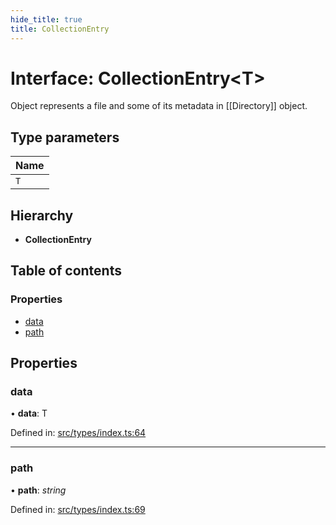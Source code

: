```yaml
---
hide_title: true
title: CollectionEntry
---
```


# Interface: CollectionEntry<T\>

Object represents a file and some of its metadata in [[Directory]] object.

## Type parameters

Name |
------ |
`T` |

## Hierarchy

* **CollectionEntry**

## Table of contents

### Properties

- [data](collectionentry.md#data)
- [path](collectionentry.md#path)

## Properties

### data

• **data**: T

Defined in: [src/types/index.ts:64](https://github.com/ethersphere/bee-js/blob/313830a/src/types/index.ts#L64)

___

### path

• **path**: *string*

Defined in: [src/types/index.ts:69](https://github.com/ethersphere/bee-js/blob/313830a/src/types/index.ts#L69)
